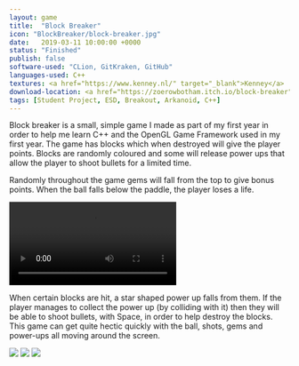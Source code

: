```yaml
---
layout: game
title:  "Block Breaker"
icon: "BlockBreaker/block-breaker.jpg"
date:   2019-03-11 10:00:00 +0000
status: "Finished"
publish: false
software-used: "CLion, GitKraken, GitHub"
languages-used: C++
textures: <a href="https://www.kenney.nl/" target="_blank">Kenney</a>
download-location: <a href="https://zoerowbotham.itch.io/block-breaker" target="_blank">zoerowbotham.itch.io</a>
tags: [Student Project, ESD, Breakout, Arkanoid, C++]
---
```


Block breaker is a small, simple game I made as part of my first year in order to help me learn C++ and the OpenGL Game Framework used in my first year. The game has blocks which when destroyed will give the player points. Blocks are randomly coloured and some will release power ups that allow the player to shoot bullets for a limited time.

Randomly throughout the game gems will fall from the top to give bonus points. When the ball falls below the paddle, the player loses a life.

<video controls>
  <source src="{{ site.baseurl }}/assets/BlockBreaker/breakout-cover.mp4" type="video/mp4">
</video>

When certain blocks are hit, a star shaped power up falls from them. If the player manages to collect the power up (by colliding with it) then they will be able to shoot bullets, with Space, in order to help destroy the blocks. This game can get quite hectic quickly with the ball, shots, gems and power-ups all moving around the screen.

<img src="{{ site.baseurl }}/assets/BlockBreaker/breakout-menu.JPG"/>
<img src="{{ site.baseurl }}/assets/BlockBreaker/breakout-game.JPG"/>
<img src="{{ site.baseurl }}/assets/BlockBreaker/breakout-level.JPG"/>